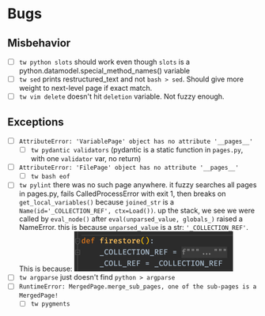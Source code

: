 # Bugs

## Misbehavior
- [ ] `tw python slots` should work even though `slots` is a python.datamodel.special_method_names() variable
- [ ] `tw sed` prints restructured_text and not `bash > sed`. Should give more weight to next-level page if exact match.
- [ ] `tw vim delete` doesn't hit `deletion` variable. Not fuzzy enough.

## Exceptions
- [ ] `AttributeError: 'VariablePage' object has no attribute '__pages__'` 
  - [ ] `tw pydantic validators` (pydantic is a static function in `pages.py`, with one `validator` var, no return)
- [ ] `AttributeError: 'FilePage' object has no attribute '__pages__'`
  - [ ] `tw bash eof`
- [ ] `tw pylint` there was no such page anywhere. it fuzzy searches all pages in pages.py, fails CalledProcessError with exit 1, then breaks on `get_local_variables()` because `joined_str` is a `Name(id='_COLLECTION_REF', ctx=Load())`. up the stack, we see we were called by `eval_node()` after `eval(unparsed_value, globals_)` raised a NameError. this is because `unparsed_value` is a str: `'_COLLECTION_REF'`. This is because: ![img.png](img.png)
- [ ] `tw argparse` just doesn't find `python > argparse`
- [ ] `RuntimeError: MergedPage.merge_sub_pages, one of the sub-pages is a MergedPage!`
  - [ ] `tw pygments`
